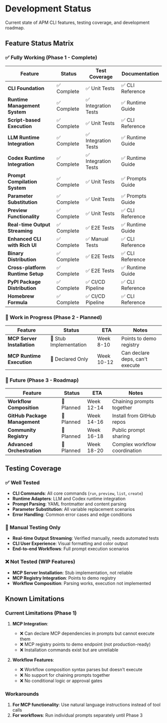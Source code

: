# Development Status

Current state of APM CLI features, testing coverage, and development roadmap.

## Feature Status Matrix

### ✅ Fully Working (Phase 1 - Complete)
| Feature | Status | Test Coverage | Documentation |
|---------|--------|---------------|---------------|
| **CLI Foundation** | ✅ Complete | ✅ Unit Tests | ✅ CLI Reference |
| **Runtime Management System** | ✅ Complete | ✅ Integration Tests | ✅ Runtime Guide |
| **Script-based Execution** | ✅ Complete | ✅ Unit Tests | ✅ CLI Reference |
| **LLM Runtime Integration** | ✅ Complete | ✅ Integration Tests | ✅ Runtime Guide |
| **Codex Runtime Integration** | ✅ Complete | ✅ Integration Tests | ✅ Runtime Guide |
| **Prompt Compilation System** | ✅ Complete | ✅ Unit Tests | ✅ Prompts Guide |
| **Parameter Substitution** | ✅ Complete | ✅ Unit Tests | ✅ Prompts Guide |
| **Preview Functionality** | ✅ Complete | ✅ Unit Tests | ✅ CLI Reference |
| **Real-time Output Streaming** | ✅ Complete | ✅ E2E Tests | ✅ Runtime Guide |
| **Enhanced CLI with Rich UI** | ✅ Complete | ✅ Manual Tests | ✅ CLI Reference |
| **Binary Distribution** | ✅ Complete | ✅ E2E Tests | ✅ CLI Reference |
| **Cross-platform Runtime Setup** | ✅ Complete | ✅ E2E Tests | ✅ Runtime Guide |
| **PyPI Package Distribution** | ✅ Complete | ✅ CI/CD Pipeline | ✅ CLI Reference |
| **Homebrew Formula** | ✅ Complete | ✅ CI/CD Pipeline | ✅ CLI Reference |

### 🚧 Work in Progress (Phase 2 - Planned)
| Feature | Status | ETA | Notes |
|---------|--------|-----|-------|
| **MCP Server Installation** | 🚧 Stub Implementation | Week 8-10 | Points to demo registry |
| **MCP Runtime Execution** | 🚧 Declared Only | Week 10-12 | Can declare deps, can't execute |

### 🔮 Future (Phase 3 - Roadmap)
| Feature | Status | ETA | Notes |
|---------|--------|-----|-------|
| **Workflow Composition** | 🔮 Planned | Week 12-14 | Chaining prompts together |
| **GitHub Package Management** | 🔮 Planned | Week 14-16 | Install from GitHub repos |
| **Community Registry** | 🔮 Planned | Week 16-18 | Public prompt sharing |
| **Advanced Orchestration** | 🔮 Planned | Week 18-20 | Complex workflow coordination |

## Testing Coverage

### ✅ Well Tested
- **CLI Commands**: All core commands (`run`, `preview`, `list`, `create`)
- **Runtime Adapters**: LLM and Codex runtime integration
- **Prompt Parsing**: YAML frontmatter and content parsing
- **Parameter Substitution**: All variable replacement scenarios
- **Error Handling**: Common error cases and edge conditions

### 🧪 Manual Testing Only
- **Real-time Output Streaming**: Verified manually, needs automated tests
- **CLI User Experience**: Visual formatting and color output
- **End-to-end Workflows**: Full prompt execution scenarios

### ❌ Not Tested (WIP Features)
- **MCP Server Installation**: Stub implementation, not reliable
- **MCP Registry Integration**: Points to demo registry
- **Workflow Composition**: Parsing works, execution not implemented

## Known Limitations

### Current Limitations (Phase 1)
1. **MCP Integration**: 
   - ❌ Can declare MCP dependencies in prompts but cannot execute them
   - ❌ MCP registry points to demo endpoint (not production-ready)
   - ❌ Installation commands exist but are unreliable

2. **Workflow Features**:
   - ❌ Workflow composition syntax parses but doesn't execute
   - ❌ No support for chaining prompts together
   - ❌ No conditional logic or approval gates

### Workarounds
1. **For MCP functionality**: Use natural language instructions instead of tool calls
2. **For workflows**: Run individual prompts separately until Phase 3